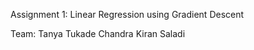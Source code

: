 Assignment 1:
Linear Regression using Gradient Descent

Team: Tanya Tukade
      Chandra Kiran Saladi